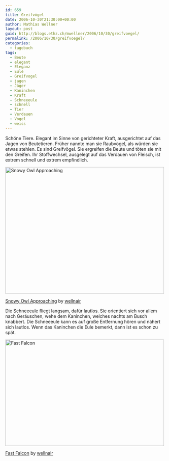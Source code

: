 ```yaml
---
id: 659
title: Greifvögel
date: 2006-10-30T21:30:00+00:00
author: Mathias Wellner
layout: post
guid: http://blogs.ethz.ch/mwellner/2006/10/30/greifvoegel/
permalink: /2006/10/30/greifvoegel/
categories:
  - tagebuch
tags:
  - Beute
  - elegant
  - Eleganz
  - Eule
  - Greifvogel
  - jagen
  - Jäger
  - Kaninchen
  - Kraft
  - Schneeeule
  - schnell
  - Tier
  - Verdauen
  - Vogel
  - weiss
---
```

Schöne Tiere. Elegant im Sinne von gerichteter Kraft, ausgerichtet auf das Jagen von Beutetieren. Früher nannte man sie Raubvögel, als würden sie etwas stehlen. Es sind Greifvögel. Sie ergreifen die Beute und töten sie mit den Greifen. Ihr Stoffwechsel, ausgelegt auf das Verdauen von Fleisch, ist extrem schnell und extrem empfindlich.

<div style="width: 510px" class="wp-caption aligncenter">
  <a href="https://www.flickr.com/photos/mwellner/284020196/"><img alt="Snowy Owl Approaching" src="http://farm1.static.flickr.com/115/284020196_db1a774baa.jpg" title="Snowy Owl Approaching" width="500" height="398" /></a>
  
  <p class="wp-caption-text">
    <a href="https://www.flickr.com/photos/mwellner/284020196/">Snowy Owl Approaching</a> by <a href="https://www.flickr.com/photos/mwellner/">wellnair</a>
  </p>
</div>

Die Schneeeule fliegt langsam, dafür lautlos. Sie orientiert sich vor allem nach Geräuschen, wehe dem Kaninchen, welches nachts am Busch knabbert. Die Schneeeule kann es auf große Entfernung hören und nähert sich lautlos. Wenn das Kaninchen die Eule bemerkt, dann ist es schon zu spät.

<div style="width: 510px" class="wp-caption aligncenter">
  <a href="https://www.flickr.com/photos/mwellner/284016326/"><img alt="Fast Falcon" src="http://farm1.static.flickr.com/105/284016326_7741da94a9.jpg" title="Fast Falcon" width="500" height="334" /></a>
  
  <p class="wp-caption-text">
    <a href="https://www.flickr.com/photos/mwellner/284016326/">Fast Falcon</a> by <a href="https://www.flickr.com/photos/mwellner/">wellnair</a>
  </p>
</div>